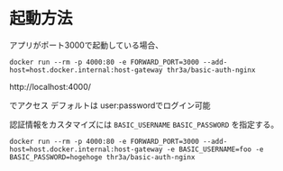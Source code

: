 # 起動方法

アプリがポート3000で起動している場合、

```
docker run --rm -p 4000:80 -e FORWARD_PORT=3000 --add-host=host.docker.internal:host-gateway thr3a/basic-auth-nginx
```

http://localhost:4000/

でアクセス デフォルトは user:passwordでログイン可能

認証情報をカスタマイズには `BASIC_USERNAME` `BASIC_PASSWORD` を指定する。

```
docker run --rm -p 4000:80 -e FORWARD_PORT=3000 --add-host=host.docker.internal:host-gateway -e BASIC_USERNAME=foo -e BASIC_PASSWORD=hogehoge thr3a/basic-auth-nginx
```
